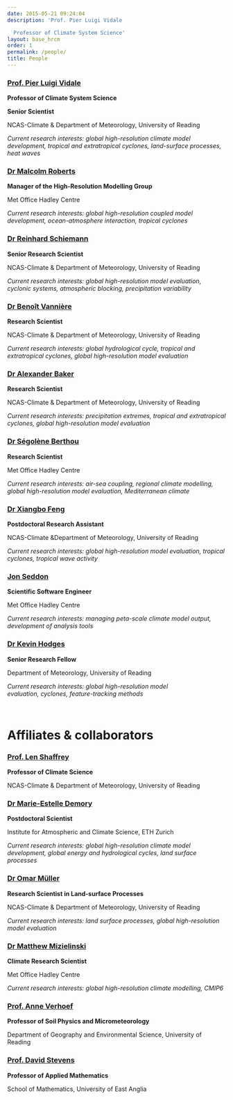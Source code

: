 ```yaml
---
date: 2015-05-21 09:24:04
description: 'Prof. Pier Luigi Vidale

  Professor of Climate System Science'
layout: base_hrcm
order: 1
permalink: /people/
title: People
---
```


<h3><a href="http://www.met.reading.ac.uk/~vidale/" target="_blank">Prof. Pier Luigi Vidale</a></h3>
<p><strong>Professor of Climate System Science</strong></p>
<p><strong>Senior Scientist</strong></p>
<p>NCAS-Climate &amp; Department of Meteorology, University of Reading</p>
<p><em>Current research interests: global high-resolution climate model development, tropical and extratropical cyclones, land-surface processes, heat waves</em></p>
<h3><a href="https://scholar.google.co.uk/citations?hl=en&amp;user=4HqmT-kAAAAJ&amp;sortby=pubdate&amp;view_op=list_works&amp;is_public_preview=1" target="_blank">Dr Malcolm Roberts</a></h3>
<p><strong>Manager of the High-Resolution Modelling Group</strong></p>
<p>Met Office Hadley Centre</p>
<p><em>Current research interests: global high-resolution coupled model development, ocean-atmosphere interaction, tropical cyclones</em></p>
<h3><a href="http://www.met.reading.ac.uk/~reinhard/home/" target="_blank">Dr Reinhard Schiemann</a></h3>
<p><strong>Senior Research Scientist</strong></p>
<p>NCAS-Climate &amp;&nbsp;Department of Meteorology, University of Reading</p>
<p><em>Current research interests: global high-resolution model evaluation, cyclonic systems, atmospheric blocking, precipitation variability</em></p>
<h3><a href="http://www.met.reading.ac.uk/userpages/nr912752.php" target="_blank">Dr Beno&icirc;t Vanni&egrave;re</a></h3>
<p><strong>Research Scientist</strong></p>
<p>NCAS-Climate &amp;&nbsp;Department of Meteorology, University of Reading</p>
<p><em>Current research interests:&nbsp;<em>global hydrological cycle, tropical and extratropical cyclones, global high-resolution model evaluation</em></em></p>
<h3><a href="https://www.researchgate.net/profile/Alexander_Baker3" target="_blank">Dr Alexander Baker</a></h3>
<p><strong>Research Scientist</strong></p>
<p>NCAS-Climate &amp;&nbsp;Department of Meteorology, University of Reading</p>
<p><em>Current research interests: precipitation extremes, tropical and extratropical cyclones,&nbsp;<em>global high-resolution model evaluation</em></em></p>
<h3><a href="http://www.lmd.jussieu.fr/Members/sberthou" target="_blank">Dr S&eacute;gol&egrave;ne Berthou</a></h3>
<p><strong>Research Scientist</strong></p>
<p>Met Office Hadley Centre</p>
<p><em>Current research interests:&nbsp;air-sea coupling, regional climate modelling, global high-resolution model evaluation, Mediterranean climate</em></p>
<h3><a href="https://research.reading.ac.uk/meteorology/people/xiangbo-feng/" target="_blank">Dr&nbsp;Xiangbo Feng</a></h3>
<p><strong>Postdoctoral Research Assistant</strong></p>
<p>NCAS-Climate &amp;Department of Meteorology, University of Reading</p>
<p><em>Current research interests: global high-resolution model evaluation, tropical cyclones, tropical wave activity</em></p>
<h3><a href="mailto:jon.seddon@metoffice.gov.uk" target="_blank">Jon Seddon</a></h3>
<p><strong>Scientific Software Engineer</strong></p>
<p>Met Office Hadley Centre</p>
<p><em>Current research interests:&nbsp;managing peta-scale&nbsp;climate model output, development of analysis tools</em></p>
<h3><a href="http://www.met.reading.ac.uk/userpages/sgshoges.php">Dr Kevin Hodges</a></h3>
<p><strong>Senior Research Fellow</strong></p>
<p>Department of Meteorology, University of Reading</p>
<p><em>Current research interests: global high-resolution model evaluation,&nbsp;cyclones, feature-tracking methods</em></p>
<p><em></em></p>
<p>&nbsp;</p>
<h1>Affiliates &amp; collaborators</h1>
<h3><a href="http://www.met.reading.ac.uk/~swrshaff/">Prof. Len Shaffrey</a></h3>
<p><strong>Professor of Climate Science</strong></p>
<p>NCAS-Climate &amp;&nbsp;Department of Meteorology, University of Reading</p>
<h3><a href="https://usys.ethz.ch/en/people/profile.MjQ0NDUy.TGlzdC82MzcsMzIwMTk3MjIy.html" target="_blank">Dr Marie-Estelle Demory</a></h3>
<p><strong>Postdoctoral Scientist</strong></p>
<p>Institute for Atmospheric and Climate Science, ETH Zurich</p>
<p><em>Current research interests: global high-resolution climate model development, global energy and hydrological cycles, land surface processes</em></p>
<h3><a href="https://research.reading.ac.uk/meteorology/people/omar-mueller/" target="_blank">Dr Omar M&uuml;ller</a></h3>
<p><strong>Research Scientist in Land-surface Processes</strong></p>
<p>NCAS-Climate &amp;&nbsp;Department of Meteorology, University of Reading</p>
<p><em>Current research interests:&nbsp;land surface processes, global&nbsp;high-resolution model evaluation</em></p>
<h3><a href="http://www.metoffice.gov.uk/research/people/matthew-mizielinski" target="_blank">Dr Matthew Mizielinski</a></h3>
<p><strong>Climate Research Scientist</strong></p>
<p>Met Office Hadley Centre</p>
<p><em>Current research interests:</em>&nbsp;<em>global high-resolution climate modelling, CMIP6</em></p>
<h3><a href="http://www.reading.ac.uk/ges/Aboutus/Staff/a-verhoef.aspx">Prof. Anne Verhoef</a></h3>
<p><strong>Professor of Soil Physics and Micrometeorology</strong></p>
<p>Department of Geography and Environmental Science, University of Reading</p>
<h3><a href="http://www.uea.ac.uk/mathematics/people/profile/d-stevens">Prof. David Stevens</a></h3>
<p><strong>Professor of Applied Mathematics</strong></p>
<p>School of Mathematics, University of East Anglia</p>
<p></p>

